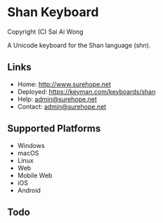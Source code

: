 Shan Keyboard
=====================

Copyright (C) Sai Ai Wong

A Unicode keyboard for the Shan language (shn). 

Links
-----

 * Home:     <http://www.surehope.net>
 * Deployed: <https://keyman.com/keyboards/shan>
 * Help:     <admin@surehope.net>
 * Contact:  <admin@surehope.net>

Supported Platforms
-------------------
 * Windows
 * macOS
 * Linux
 * Web
 * Mobile Web
 * iOS
 * Android

Todo
----
